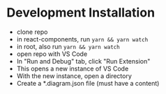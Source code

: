 # Development Installation
* clone repo
* in react-components, run `yarn && yarn watch`
* in root, also run `yarn && yarn watch`
* open repo with VS Code
* In "Run and Debug" tab, click "Run Extension"
* This opens a new instance of VS Code
* With the new instance, open a directory
* Create a *.diagram.json file (must have a content)